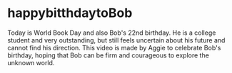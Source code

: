 # happybitthdaytoBob
Today is World Book Day and also Bob's 22nd birthday. He is a college student and very outstanding, but still feels uncertain about his future and cannot find his direction. This video is made by Aggie to celebrate Bob's birthday, hoping that Bob can be firm and courageous to explore the unknown world.

